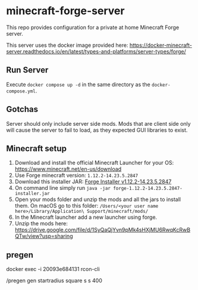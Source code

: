 # minecraft-forge-server

This repo provides configuration for a private at home Minecraft Forge server.

This server uses the docker image provided here: https://docker-minecraft-server.readthedocs.io/en/latest/types-and-platforms/server-types/forge/

## Run Server

Execute `docker compose up -d` in the same directory as the `docker-compose.yml`.

## Gotchas

Server should only include server side mods.  Mods that are client side only will cause the server to fail to load, as they expected GUI libraries to exist.

## Minecraft setup
1.  Download and install the official Minecraft Launcher for your OS: https://www.minecraft.net/en-us/download
2.  Use Forge minecraft version: `1.12.2-14.23.5.2847`
3.  Download this installer JAR: [Forge Installer v1.12.2-14.23.5.2847](https://adfoc.us/serve/sitelinks/?id=271228&url=https://maven.minecraftforge.net/net/minecraftforge/forge/1.12.2-14.23.5.2847/forge-1.12.2-14.23.5.2847-installer.jar)
4.  On command line simply run `java -jar forge-1.12.2-14.23.5.2847-installer.jar`
5. Open your mods folder and unzip the mods and all the jars to install them.  On macOS go to this folder:
   ```/Users/<your user name here>/Library/Application\ Support/minecraft/mods/```
6. In the Minecraft launcher add a new launcher using forge.
7. Unzip the mods here: https://drive.google.com/file/d/1SyQaQjYvn9pMk4sHXjMU6RwqKcRwBQTw/view?usp=sharing


## pregen

docker exec -i 20093e684131 rcon-cli

/pregen gen startradius square s s 400